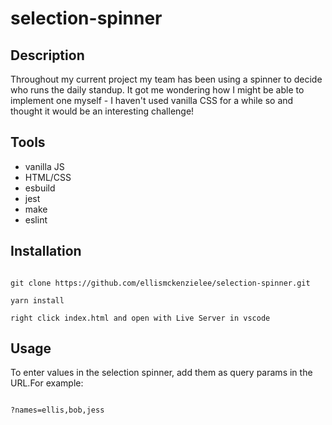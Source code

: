 # selection-spinner

## Description

Throughout my current project my team has been using a spinner to decide who runs the daily standup. It got me wondering how I might be able to implement one myself - I haven't used vanilla CSS for a while so and thought it would be an interesting challenge! 

## Tools
- vanilla JS
- HTML/CSS
- esbuild
- jest
- make
- eslint

## Installation
``` code

git clone https://github.com/ellismckenzielee/selection-spinner.git

yarn install

right click index.html and open with Live Server in vscode

```

## Usage

To enter values in the selection spinner, add them as query params in the URL.For example:
``` code

?names=ellis,bob,jess

```
